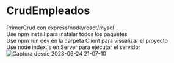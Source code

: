 # CrudEmpleados
PrimerCrud con express/node/react/mysql   
Use npm install para instalar todos los paquetes  
Use npm run dev en la carpeta Client para visualizar el proyecto  
Use node index.js en Server para ejecutar el servidor   
![Captura desde 2023-06-24 21-07-10](https://github.com/Kevin-AC/CrudEmpleados/assets/56416438/b34a6296-e1cf-4f7f-b1af-69fac3c80cee)
